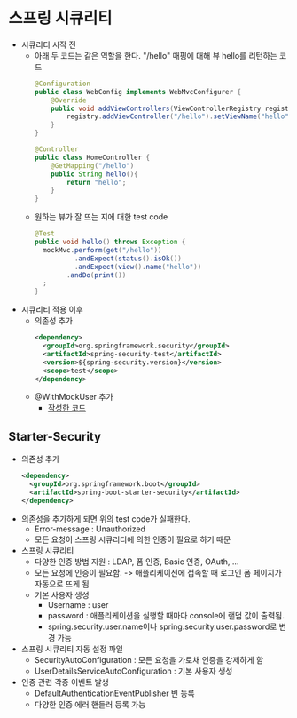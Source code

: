 # 스프링 시큐리티
* 시큐리티 시작 전
  * 아래 두 코드는 같은 역할을 한다. "/hello" 매핑에 대해 뷰 hello를 리턴하는 코드
    ```java
    @Configuration
    public class WebConfig implements WebMvcConfigurer {
        @Override
        public void addViewControllers(ViewControllerRegistry registry) {
            registry.addViewController("/hello").setViewName("hello");
        }
    }
    ```
    ```java
    @Controller
    public class HomeController {
        @GetMapping("/hello")
        public String hello(){
            return "hello";
        }
    }
    ```
  * 원하는 뷰가 잘 뜨는 지에 대한 test code
    ```java
    @Test
    public void hello() throws Exception {
      mockMvc.perform(get("/hello"))
              .andExpect(status().isOk())
              .andExpect(view().name("hello"))
            .andDo(print())
      ;
    }
    ```
* 시큐리티 적용 이후
  * 의존성 추가
    ```xml
    <dependency>
      <groupId>org.springframework.security</groupId>
      <artifactId>spring-security-test</artifactId>
      <version>${spring-security.version}</version>
      <scope>test</scope>
    </dependency>
    ```
  * @WithMockUser 추가
    * [작성한 코드](https://github.com/96glory/whiteship-spring-boot/blob/9d50cd21b1ff17584e2f08e5d78c06b25f9e16f2/springsecurity/src/test/java/me/glory/springsecurity/HomeControllerTest.java)
## Starter-Security
* 의존성 추가
  ```xml
  <dependency>
    <groupId>org.springframework.boot</groupId>
    <artifactId>spring-boot-starter-security</artifactId>
  </dependency>
  ```
* 의존성을 추가하게 되면 위의 test code가 실패한다.
  * Error-message : Unauthorized
  * 모든 요청이 스프링 시큐리티에 의한 인증이 필요로 하기 때문
* 스프링 시큐리티
  * 다양한 인증 방법 지원 : LDAP, 폼 인증, Basic 인증, OAuth, ...
  * 모든 요청에 인증이 필요함. -> 애플리케이션에 접속할 때 로그인 폼 페이지가 자동으로 뜨게 됨
  * 기본 사용자 생성
    * Username : user
    * password : 애플리케이션을 실행할 때마다 console에 랜덤 값이 출력됨.
    * spring.security.user.name이나 spring.security.user.password로 변경 가능
* 스프링 시큐리티 자동 설정 파일
  * SecurityAutoConfiguration : 모든 요청을 가로채 인증을 강제하게 함
  * UserDetailsServiceAutoConfiguration : 기본 사용자 생성
* 인증 관련 각종 이벤트 발생
  * DefaultAuthenticationEventPublisher 빈 등록
  * 다양한 인증 에러 핸들러 등록 가능
